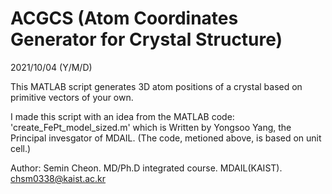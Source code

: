 # ACGCS (Atom Coordinates Generator for Crystal Structure)

2021/10/04 (Y/M/D)

This MATLAB script generates 3D atom positions of a crystal based on primitive vectors of your own.

I made this script with an idea from the MATLAB code: 'create_FePt_model_sized.m'
which is Written by Yongsoo Yang, the Principal invesgator of MDAIL. (The code, metioned above, is based on unit cell.)

Author: Semin Cheon. MD/Ph.D integrated course. MDAIL(KAIST). chsm0338@kaist.ac.kr
